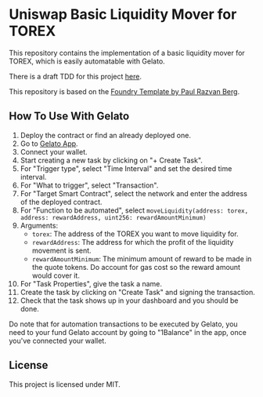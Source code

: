 # Uniswap Basic Liquidity Mover for TOREX

This repository contains the implementation of a basic liquidity mover for TOREX, which is easily automatable with
Gelato.

There is a draft TDD for this project [here](TDD.md).

This repository is based on the [Foundry Template by Paul Razvan Berg](https://github.com/PaulRBerg/foundry-template/).

## How To Use With Gelato

1. Deploy the contract or find an already deployed one.
2. Go to [Gelato App](https://app.gelato.network/).
3. Connect your wallet.
4. Start creating a new task by clicking on "+ Create Task".
5. For "Trigger type", select "Time Interval" and set the desired time interval.
6. For "What to trigger", select "Transaction".
7. For "Target Smart Contract", select the network and enter the address of the deployed contract.
8. For "Function to be automated", select
   `moveLiquidity(address: torex, address: rewardAddress, uint256: rewardAmountMinimum)`
9. Arguments:
   - `torex`: The address of the TOREX you want to move liquidity for.
   - `rewardAddress`: The address for which the profit of the liquidity movement is sent.
   - `rewardAmountMinimum`: The minimum amount of reward to be made in the quote tokens. Do account for gas cost so the
     reward amount would cover it.
10. For "Task Properties", give the task a name.
11. Create the task by clicking on "Create Task" and signing the transaction.
12. Check that the task shows up in your dashboard and you should be done.

Do note that for automation transactions to be executed by Gelato, you need to your fund Gelato account by going to
"1Balance" in the app, once you've connected your wallet.

## License

This project is licensed under MIT.
